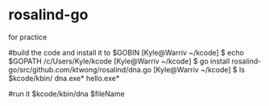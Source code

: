 # rosalind-go
for practice

#build the code and install it to $GOBIN
[Kyle@Warriv ~/kcode] $ echo $GOPATH
/c/Users/Kyle/kcode
[Kyle@Warriv ~/kcode] $ go install rosalind-go/src/github.com/ktwong/rosalind/dna.go
[Kyle@Warriv ~/kcode] $ ls $kcode/kbin/
dna.exe*  hello.exe*


#run it
$kcode/kbin/dna $fileName

